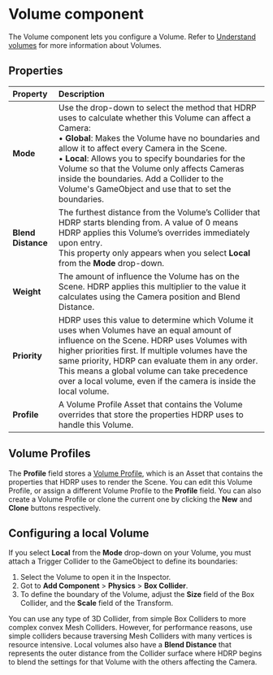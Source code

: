 # Volume component
The Volume component lets you configure a Volume. Refer to [Understand volumes](understand-volumes.md) for more information about Volumes.

## Properties

| Property| Description |
|:---|:---|
| **Mode** | Use the drop-down to select the method that HDRP uses to calculate whether this Volume can affect a Camera:<br />&#8226; **Global**: Makes the Volume have no boundaries and allow it to affect every Camera in the Scene.<br />&#8226; **Local**: Allows you to specify boundaries for the Volume so that the Volume only affects Cameras inside the boundaries. Add a Collider to the Volume's GameObject and use that to set the boundaries. |
| **Blend Distance** | The furthest distance from the Volume’s Collider that HDRP starts blending from. A value of 0 means HDRP applies this Volume’s overrides immediately upon entry.<br />This property only appears when you select **Local** from the **Mode** drop-down. |
| **Weight** | The amount of influence the Volume has on the Scene. HDRP applies this multiplier to the value it calculates using the Camera position and Blend Distance.  |
| **Priority** | HDRP uses this value to determine which Volume it uses when Volumes have an equal amount of influence on the Scene. HDRP uses Volumes with higher priorities first. If multiple volumes have the same priority, HDRP can evaluate them in any order. This means a global volume can take precedence over a local volume, even if the camera is inside the local volume. |
| **Profile** | A Volume Profile Asset that contains the Volume overrides that store the properties HDRP uses to handle this Volume. |

## Volume Profiles

The __Profile__ field stores a [Volume Profile](create-a-volume-profile.md), which is an Asset that contains the properties that HDRP uses to render the Scene. You can edit this Volume Profile, or assign a different Volume Profile to the **Profile** field. You can also create a Volume Profile or clone the current one by clicking the __New__ and __Clone__ buttons respectively.

## Configuring a local Volume

If you select **Local** from the **Mode** drop-down on your Volume, you must attach a Trigger Collider to the GameObject to define its boundaries:

1. Select the Volume to open it in the Inspector.
2. Got to **Add Component** > **Physics** > **Box Collider**.
3. To define the boundary of the Volume, adjust the __Size__ field of the Box Collider, and the __Scale__ field of the Transform.

You can use any type of 3D Collider, from simple Box Colliders to more complex convex Mesh Colliders. However, for performance reasons, use simple colliders because traversing Mesh Colliders with many vertices is resource intensive. Local volumes also have a __Blend Distance__ that represents the outer distance from the Collider surface where HDRP begins to blend the settings for that Volume with the others affecting the Camera.